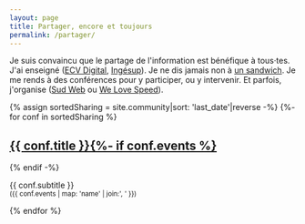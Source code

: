 ```yaml
---
layout: page
title: Partager, encore et toujours
permalink: /partager/
---
```


Je suis convaincu que le partage de l'information est bénéfique à tous·tes. J'ai enseigné ([ECV Digital](https://www.ecvdigital.fr/), [Ingésup](https://www.ingesup.com/ 'Ingesup')). Je ne dis jamais non à [un sandwich](https://www.brownbaglunch.fr/baggers.html#Boris_Schapira_Bordeaux 'BrownBagLunch France'). Je me rends à des conférences pour y participer, ou y intervenir. Et parfois, j'organise ([Sud Web](https://sudweb.fr/ 'SudWeb.fr') ou [We Love Speed](https://www.welovespeed.com/ 'We Love Speed')).

<section class="sharing">
{% assign sortedSharing = site.community|sort: 'last_date'|reverse -%}
{%- for conf in sortedSharing %}
  <article>
    <h2><a href="{{ conf.url }}" title="{{conf.title}}">{{ conf.title }}{%- if conf.events %}</a></h2>
    {% endif -%}<p>{{ conf.subtitle }}<br><small>({{ conf.events | map: 'name' | join:', ' }})</small></p>
  </article>
{% endfor %}
</section>
